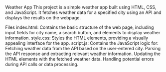 Weather App
This project is a simple weather app built using HTML, CSS, and JavaScript. It fetches weather data for a specified city using an API and displays the results on the webpage.

Files
index.html: Contains the basic structure of the web page, including input fields for city name, a search button, and elements to display weather information.
style.css: Styles the HTML elements, providing a visually appealing interface for the app.
script.js: Contains the JavaScript logic for:
Fetching weather data from the API based on the user-entered city.
Parsing the API response and extracting relevant weather information.
Updating the HTML elements with the fetched weather data.
Handling potential errors during API calls or data processing.
